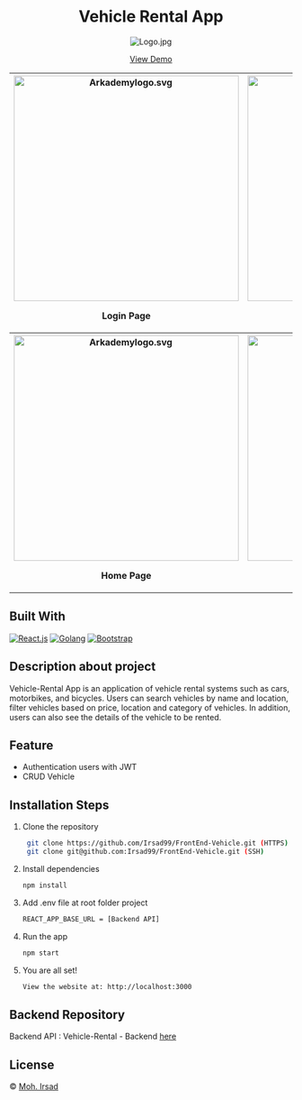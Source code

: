 <h1 align="center">Vehicle Rental App</h1>
<p align="center"><img src="https://res.cloudinary.com/dsifbeghc/image/upload/v1658211808/products/logo_mgsftd.png" alt="Logo.jpg" /></p>
<p align="center">
    <a href="https://my-vehicle-rental.netlify.app/" target="blank">View Demo</a>
</p>
  
  <div align="center">
    <table>
  <tr>
    <th>
      <img src="https://res.cloudinary.com/dsifbeghc/image/upload/v1658210793/products/page_login_ck3lgb.png" width="400px" alt="Arkademylogo.svg" />
        <p align="center">Login Page</p>
    </th>
    <th>
      <img src="https://res.cloudinary.com/dsifbeghc/image/upload/v1658210789/products/page_vehicle_bjpvie.png" width="400px" alt="Arkademylogo.svg" />
        <p align="center">Vehicle Page</p>
    </th>
  </tr>
 <tr>
    <th>
      <img src="https://res.cloudinary.com/dsifbeghc/image/upload/v1658210795/products/Homepage_zuygno.png" width="400px" alt="Arkademylogo.svg" />
        <p align="center">Home Page</p>
    </th>
    <th>
      <img src="https://res.cloudinary.com/dsifbeghc/image/upload/v1658210781/products/page_detail_wgq9m0.png" width="400px" alt="Arkademylogo.svg" />
        <p align="center">Detail Page</p>
    </th>
  </tr>
</table>
  </div>

## Built With

[![React.js](https://img.shields.io/badge/React.js-18.x-orange.svg?style=rounded-square)](https://reactjs.org/)
[![Golang](https://img.shields.io/badge/Golang-v.1.18-blue.svg?style=rounded-square)](https://golang.org/)
[![Bootstrap](https://img.shields.io/badge/Bootstrap-v4.6.x-blue)](https://github.com/react-bootstrap/react-bootstrap)


## Description about project
Vehicle-Rental App is an application of vehicle rental systems such as cars, motorbikes, and bicycles. Users can search vehicles by name and location, filter vehicles based on price, location and category of vehicles. In addition, users can also see the details of the vehicle to be rented. 


## Feature
- Authentication users with JWT
- CRUD Vehicle
## Installation Steps

1. Clone the repository

   ```bash
    git clone https://github.com/Irsad99/FrontEnd-Vehicle.git (HTTPS)
    git clone git@github.com:Irsad99/FrontEnd-Vehicle.git (SSH)
    ```

2. Install dependencies

   ```bash
   npm install
   ```

3. Add .env file at root folder project

   ```sh
   REACT_APP_BASE_URL = [Backend API]
   ```

4. Run the app

   ```bash
   npm start
   ```

5. You are all set!

   ```bash
   View the website at: http://localhost:3000
   ```

## Backend Repository
Backend API : Vehicle-Rental - Backend [here](https://github.com/Irsad99/Backend-Vehicle-Rental/tree/master)


## License

© [Moh. Irsad](https://github.com/Irsad99/)